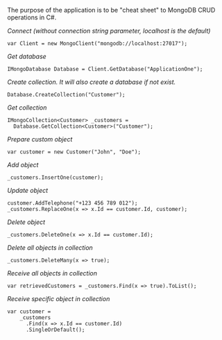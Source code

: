 The purpose of the application is to be "cheat sheet" to MongoDB CRUD operations in C#.

*Connect (without connection string parameter, localhost is the default)*
```
var Client = new MongoClient("mongodb://localhost:27017");
```

*Get database*
```
IMongoDatabase Database = Client.GetDatabase("ApplicationOne");
```

*Create collection. It will also create a database if not exist.*
```
Database.CreateCollection("Customer");
```

*Get collection*
```
IMongoCollection<Customer> _customers = 
  Database.GetCollection<Customer>("Customer");
```

*Prepare custom object*
```
var customer = new Customer("John", "Doe");
```

*Add object*
```
_customers.InsertOne(customer); 
```

*Update object*
```
customer.AddTelephone("+123 456 789 012");
_customers.ReplaceOne(x => x.Id == customer.Id, customer);
```

*Delete object*
```
_customers.DeleteOne(x => x.Id == customer.Id);
```

*Delete all objects in collection*
```
_customers.DeleteMany(x => true);
```

*Receive all objects in collection*
```
var retrievedCustomers = _customers.Find(x => true).ToList();
```

*Receive specific object in collection*
```
var customer =
    _customers
      .Find(x => x.Id == customer.Id)
      .SingleOrDefault();
```